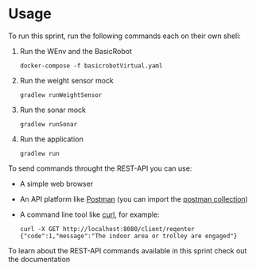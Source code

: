 # Usage

To run this sprint, run the following commands each on their own shell:

1. Run the WEnv and the BasicRobot
   
   ```shell
   docker-compose -f basicrobotVirtual.yaml
   ```

2. Run the weight sensor mock
   
   ```shell
   gradlew runWeightSensor
   ```

3. Run the sonar mock
   
   ```shell
   gradlew runSonar   
   ```

4. Run the application
   
   ```shell
   gradlew run
   ```

To send commands throught the REST-API you can use:

- A simple web browser

- An API platform like [Postman](https://www.postman.com/) (you can import the [postman collection](userDocs/Automated%20Car-Parking%20postman_collection.json))

- A command line tool like [curl](https://curl.se/), for example:
  
  ```shell
  curl -X GET http://localhost:8080/client/reqenter
  {"code":1,"message":"The indoor area or trolley are engaged"}
  ```

To learn about the REST-API commands available in this sprint check out the documentation
